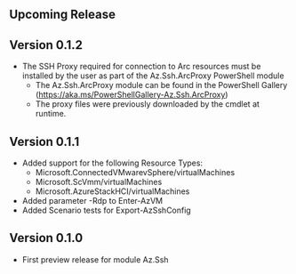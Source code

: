 <!--
    Please leave this section at the top of the change log.

    Changes for the upcoming release should go under the section titled "Upcoming Release", and should adhere to the following format:

    ## Upcoming Release
    * Overview of change #1
        - Additional information about change #1
    * Overview of change #2
        - Additional information about change #2
        - Additional information about change #2
    * Overview of change #3
    * Overview of change #4
        - Additional information about change #4

    ## YYYY.MM.DD - Version X.Y.Z (Previous Release)
    * Overview of change #1
        - Additional information about change #1
-->

## Upcoming Release
## Version 0.1.2
* The SSH Proxy required for connection to Arc resources must be installed by the user as part of the Az.Ssh.ArcProxy PowerShell module
    - The Az.Ssh.ArcProxy module can be found in the PowerShell Gallery (https://aka.ms/PowerShellGallery-Az.Ssh.ArcProxy)
    - The proxy files were previously downloaded by the cmdlet at runtime.

## Version 0.1.1
* Added support for the following Resource Types: 
    - Microsoft.ConnectedVMwarevSphere/virtualMachines
    - Microsoft.ScVmm/virtualMachines
    - Microsoft.AzureStackHCI/virtualMachines
* Added parameter -Rdp to Enter-AzVM
* Added Scenario tests for Export-AzSshConfig

## Version 0.1.0
* First preview release for module Az.Ssh
